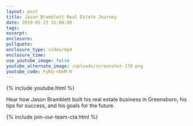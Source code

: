 ```yaml
---
layout: post
title: Jason Bramblett Real Estate Journey
date: 2019-05-23 15:00:00
tags:
excerpt:
enclosure:
pullquote:
enclosure_type: video/mp4
enclosure_time:
use_youtube_image: false
youtube_alternate_image: /uploads/screenshot-178.png
youtube_code: FyKq-nbeM-0
---
```


{% include youtube.html %}

Hear how Jason Bramblett built his real estate business in Greensboro, his tips for success, and his goals for the future.

{% include join-our-team-cta.html %}